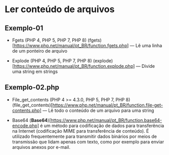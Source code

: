 # Ler conteúdo de arquivos
## Exemplo-01
* Fgets
(PHP 4, PHP 5, PHP 7, PHP 8)
(fgets)[https://www.php.net/manual/pt_BR/function.fgets.php] — Lê uma linha de um ponteiro de arquivo

* Explode
(PHP 4, PHP 5, PHP 7, PHP 8)
(explode)[https://www.php.net/manual/pt_BR/function.explode.php] — Divide uma string em strings

## Exemplo-02.php

* File_get_contents
(PHP 4 >= 4.3.0, PHP 5, PHP 7, PHP 8)
(file_get_contents)[https://www.php.net/manual/pt_BR/function.file-get-contents.php] — Lê todo o conteúdo de um arquivo para uma string

* Base64
(**Base64**)[https://www.php.net/manual/pt_BR/function.base64-encode.php] é um método para codificação de dados para transferência na Internet (codificação MIME para transferência de conteúdo). É utilizado frequentemente para transmitir dados binários por meios de transmissão que lidam apenas com texto, como por exemplo para enviar arquivos anexos por e-mail.